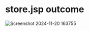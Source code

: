 # store.jsp outcome
![Screenshot 2024-11-20 163755](https://github.com/user-attachments/assets/fcf18a4d-8ce0-49f5-8c1f-24e965f305f8)

